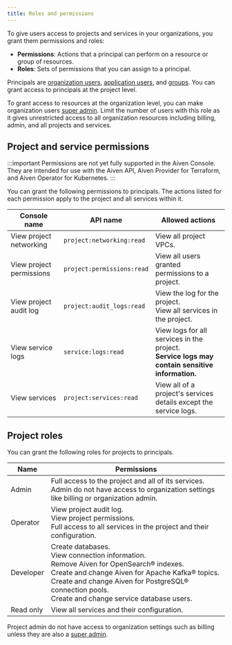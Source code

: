 ```yaml
---
title: Roles and permissions
---
```


To give users access to projects and services in your organizations, you grant them permissions and roles:

* **Permissions**: Actions that a principal can perform on a resource or
  group of resources.
* **Roles**: Sets of permissions that you can assign to a principal.

Principals are
[organization users](/docs/platform/howto/manage-org-users),
[application users](/docs/platform/concepts/application-users),
and [groups](/docs/platform/howto/list-groups).
You can grant access to principals at the project level.

To grant access to resources at the organization level, you can
make organization users [super admin](/docs/platform/howto/make-super-admin).
Limit the number of users with this role as it gives unrestricted access to
all organization resources including billing, admin, and all projects and services.

## Project and service permissions

:::important
Permissions are not yet fully supported in the Aiven Console. They are intended for
use with the Aiven API, Aiven Provider for Terraform, and Aiven Operator for Kubernetes.
:::

You can grant the following permissions to principals. The actions listed for each
permission apply to the project and all services within it.

|       Console name       |          API name          |                                           Allowed actions                                            |
| ------------------------ | -------------------------- | ---------------------------------------------------------------------------------------------------- |
| View project networking  | `project:networking:read`  | View all project VPCs.                                                                               |
| View project permissions | `project:permissions:read` | View all users granted permissions to a project.                                                     |
| View project audit log        | `project:audit_logs:read`        | View the log for the project. <br/> View all services in the project. <br/> |
| View service logs        | `service:logs:read`        | View logs for all services in the project. <br/> **Service logs may contain sensitive information.** |
| View services            | `project:services:read`    | View all of a project's services details except the service logs.                                            |

## Project roles

You can grant the following roles for projects to principals.

|   Name    |                                                                                                                               Permissions                                                                                                                                |
| --------- | ------------------------------------------------------------------------------------------------------------------------------------------------------------------------------------------------------------------------------------------------------------------------ |
| Admin     | Full access to the project and all of its services. <br/> Admin do not have access to organization settings like billing or organization admin.                                                                                                                          |
| Operator  | View project audit log. <br/> View project permissions. <br/>  Full access to all services in the project and their configuration.                                                                                                                                       |
| Developer | Create databases. <br/> View connection information. <br/> Remove Aiven for OpenSearch® indexes. <br/> Create and change Aiven for Apache Kafka® topics. <br/> Create and change Aiven for PostgreSQL® connection pools. <br/> Create and change service database users. |
| Read only | View all services and their configuration.                                                                                                                                                                                                                               |

Project admin do not have access to organization settings such as billing unless
they are also a [super admin](/docs/platform/howto/make-super-admin).
